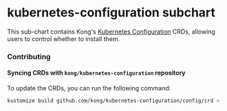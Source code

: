 # kubernetes-configuration subchart

This sub-chart contains Kong's [Kubernetes Configuration][kconf] CRDs, allowing users to control whether to install them.

[kconf]: https://github.com/Kong/kubernetes-configuration

### Contributing

#### Syncing CRDs with `kong/kubernetes-configuration` repository

To update the CRDs, you can run the following command:

```bash
kustomize build github.com/kong/kubernetes-configuration/config/crd > ./charts/gateway-operator/charts/kubernetes-configuration/crds/kubernetes-configuration-crds.yaml
```
